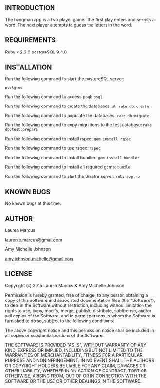 INTRODUCTION
------------
The hangman app is a two player game. The first play enters and selects a word. The next player attempts to guess the letters in the word.

REQUIREMENTS
------------
Ruby v 2.2.0
postgreSQL 9.4.0


INSTALLATION
------------
Run the following command to start the postgreSQL server:
```
postgres
```

Run the following command to access psql:
```psql```

Run the following command to create the databases:
```sh rake db:create```

Run the following command to populate the databases:
```rake db:migrate```

Run the following command to copy migrations to the test database:
```rake db:test:prepare```

Run the following command to install rspec:
```gem install rspec```

Run the following command to use rspec:
```rspec```

Run the following command to install bundler:
```gem install bundler```

Run the following command to install all required gems:
```bundle```

Run the following command to start the Sinatra server:
```ruby app.rb```


KNOWN BUGS
---------
No known bugs at this time.

AUTHOR
-------
Lauren Marcus

lauren.e.marcus@gmail.com

Amy Michelle Johnson

amy.johnson.michelle@gmail.com

LICENSE
-------

Copyright (c) 2015 Lauren Marcus & Amy Michelle Johnson

Permission is hereby granted, free of charge, to any person obtaining a copy of this software and associated documentation files (the "Software"), to deal in the Software without restriction, including without limitation the rights to use, copy, modify, merge, publish, distribute, sublicense, and/or sell copies of the Software, and to permit persons to whom the Software is furnished to do so, subject to the following conditions:

The above copyright notice and this permission notice shall be included in all copies or substantial portions of the Software.

THE SOFTWARE IS PROVIDED "AS IS", WITHOUT WARRANTY OF ANY KIND, EXPRESS OR IMPLIED, INCLUDING BUT NOT LIMITED TO THE WARRANTIES OF MERCHANTABILITY, FITNESS FOR A PARTICULAR PURPOSE AND NONINFRINGEMENT. IN NO EVENT SHALL THE AUTHORS OR COPYRIGHT HOLDERS BE LIABLE FOR ANY CLAIM, DAMAGES OR OTHER LIABILITY, WHETHER IN AN ACTION OF CONTRACT, TORT OR OTHERWISE, ARISING FROM, OUT OF OR IN CONNECTION WITH THE SOFTWARE OR THE USE OR OTHER DEALINGS IN THE SOFTWARE.
